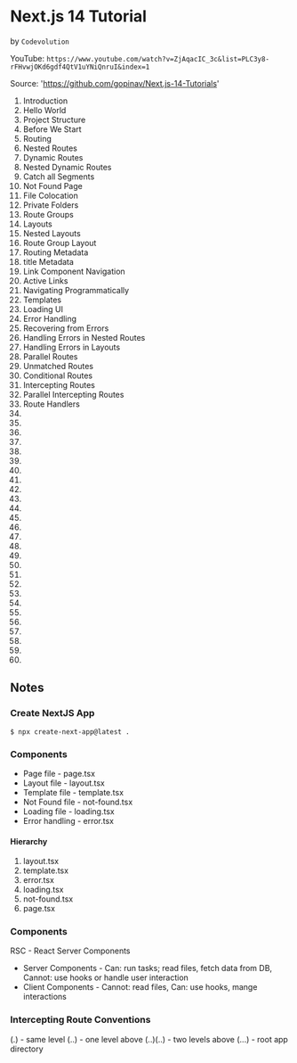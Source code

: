 # Next.js 14 Tutorial
by `Codevolution`

YouTube: `https://www.youtube.com/watch?v=ZjAqacIC_3c&list=PLC3y8-rFHvwjOKd6gdf4QtV1uYNiQnruI&index=1`

Source: 'https://github.com/gopinav/Next.js-14-Tutorials'

01. Introduction
02. Hello World
03. Project Structure
04. Before We Start
05. Routing
06. Nested Routes
07. Dynamic Routes
08. Nested Dynamic Routes
09. Catch all Segments
10. Not Found Page
11. File Colocation
12. Private Folders
13. Route Groups
14. Layouts
15. Nested Layouts
16. Route Group Layout
17. Routing Metadata
18. title Metadata
19. Link Component Navigation
20. Active Links
21. Navigating Programmatically
22. Templates
23. Loading UI
24. Error Handling
25. Recovering from Errors
26. Handling Errors in Nested Routes
27. Handling Errors in Layouts
28. Parallel Routes
29. Unmatched Routes
30. Conditional Routes
31. Intercepting Routes
32. Parallel Intercepting Routes
33. Route Handlers
34.
35.
36.
37.
38.
39.
40.
41.
42.
43.
44.
45.
46.
47.
48.
49.
50.
51.
52.
53.
54.
55.
56.
57.
58.
59.
60.


## Notes

### Create NextJS App

`$ npx create-next-app@latest .`

### Components

* Page file - page.tsx
* Layout file - layout.tsx
* Template file - template.tsx
* Not Found file - not-found.tsx
* Loading file - loading.tsx
* Error handling - error.tsx

#### Hierarchy

1. layout.tsx
2. template.tsx
3. error.tsx
4. loading.tsx
5. not-found.tsx
6. page.tsx

### Components

RSC - React Server Components

- Server Components - Can: run tasks; read files, fetch data from DB, Cannot: use hooks or handle user interaction
- Client Components - Cannot: read files, Can: use hooks, mange interactions

### Intercepting Route Conventions

(.)       - same level
(..)      - one level above
(..)(..)  - two levels above
(...)     - root app directory